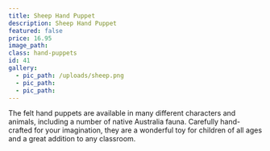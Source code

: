 ```yaml
---
title: Sheep Hand Puppet
description: Sheep Hand Puppet
featured: false
price: 16.95
image_path:
class: hand-puppets
id: 41
gallery:
  - pic_path: /uploads/sheep.png
  - pic_path:
  - pic_path:
---
```



The felt hand puppets are available in many different characters and animals, including a number of native Australia fauna. Carefully hand-crafted for your imagination, they are a wonderful toy for children of all ages and a great addition to any classroom.
